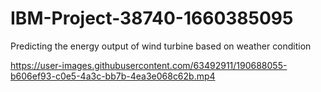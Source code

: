 # IBM-Project-38740-1660385095
Predicting the energy output of wind turbine based on weather condition

https://user-images.githubusercontent.com/63492911/190688055-b606ef93-c0e5-4a3c-bb7b-4ea3e068c62b.mp4


